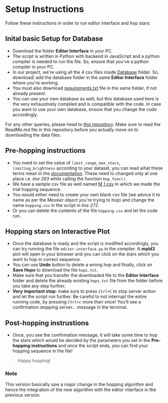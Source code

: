 # Setup Instructions

Follow these instructions in order to run editor interface and hop stars:

## Inital basic Setup for Database

- Download the folder **Editor Interface** in your PC.
- The script is written in Python with backend in JavaScript and a python compiler is needed to run the file. So, ensure that you've a python compiler in your PC.
- In our project, we're using all the 4 csv files inside [Database](https://github.com/Liza23/Star-Hopping-KSP/tree/master/Final%20Project/Editor%20Interface/Database) folder. So, download/ add the database folder in the same **Editor Interface** folder where you're working.  
- You must also download [requirements.txt](https://github.com/SahyadriDK/Hopping/blob/master/requirements.txt) file in the same folder, if not already present. 
- You can use your own database as well, but this database used here is the very exhaustively compiled and is compatible with the code. In case you want to use your own database, ensure that you change the code accordingly.

For any other queries, please head to [this repository](https://github.com/SahyadriDK/Hopping). Make sure to read the ReadMe.md file in this repository before you actually move on to downloading the data files. 

## Pre-hopping instructions

- You need to set the value of `limit_range`, `max_stars`, `limiting_brightness` according to your dataset, you can read what these terms mean in the [documentation](to-be-updated). These need to changed only at one place i.e. *line 263* while calling the function `hop_func()`.
- We have a sample csv file as well named [M 1.csv]() in which we made the trial hopping sequence.
- You would either need to create your own blank csv file (we advice it to name as per the *Messier object* you're trying to hop) and change the name `hopping.csv` in the script in *line 272*.
- Or you can delete the contents of the file `hopping.csv` and let the code run. 


## Hopping stars on Interactive Plot

- Once the database is ready and the script is modified accordingly, you can try running the file `editor-interface.py` in the complier. A **mpld3** plot will open in your browser and you can click on the stars which you want to hop in correct sequence.
- You can use **Undo** button to delete a wrong hop and finally, click on **Save Hops** to download the file `hops.txt`.
- Make sure that you transfer the downloaded file to the **Editor Interface** folder and delete the already existing `hops.txt` file from the folder before you take any step further.
- **Very important step:** make sure to press `Ctrl+C` to stop server action and let the script run further. Be careful to not interrupt the entire running code, by pressing `Ctrl+c` more than once! You'll see a confirmation *stopping server...* message in the terminal.

## Post-hopping instrustions

- Once, you see the confirmation message, it will take some time to hop the stars which would be decided by the parameters you set in the **Pre-hopping instructions** and once the script ends, you can find your hopping sequence in the file!

> Happy hopping!

### Note
This version basically saw a major change in the hopping algorithm and hence the integration of the new algorithm with the editor interface in the previous version.
